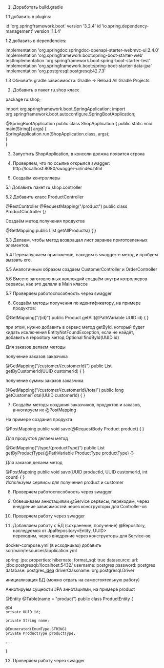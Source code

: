 1. Доработать build.gradle

1.1 добавить в plugins:

id 'org.springframework.boot' version '3.2.4'
id 'io.spring.dependency-management' version '1.1.4'

1.2 добавить в dependencies:

implementation 'org.springdoc:springdoc-openapi-starter-webmvc-ui:2.4.0'
implementation 'org.springframework.boot:spring-boot-starter-web'
testImplementation 'org.springframework.boot:spring-boot-starter-test'
implementation 'org.springframework.boot:spring-boot-starter-data-jpa'
implementation 'org.postgresql:postgresql:42.7.3'

1.3 Обновить gradle зависимости: Gradle -> Reload All Gradle Projects

2. Добавить в пакет ru.shop класс

package ru.shop;

import org.springframework.boot.SpringApplication;
import org.springframework.boot.autoconfigure.SpringBootApplication;

@SpringBootApplication
public class ShopApplication {
    public static void main(String[] args) {  
        SpringApplication.run(ShopApplication.class, args);  
    }  
}

3. Запустить ShopApplication, в консоли должна появится строка

4. Проверяем, что по ссылке открылся swagger: http://localhost:8080/swagger-ui/index.html

5. Создаём контроллеры

5.1 Добавить пакет ru.shop.controller

5.2 Добавить класс ProductController

@RestController
@RequestMapping("/product")
public class ProductController {}

Создаём метод получения продуктов

@GetMapping
public List<Product> getAllProducts() { }

5.3 Делаем, чтобы метод возвращал лист заранее приготовленных элементов.

5.4 Перезапускаем приложение, находим в swagger-e метод и пробуем вызвать его.

5.5 Аналогичным образом создаем CustomerController и OrderController

5.6 Вместо заготовленных коллекций создаём внутри котроллеров сервисы, как это делали в Main классе

5.7 Проверяем работоспособность через swagger

6. Создаём методы получения по идентификатору, на примере продуктов:

@GetMapping("/{id}")
public Product getAll(@PathVariable UUID id) { }

при этом, нужно добавить в сервис метод getById, который будет кидать исключения EntityNotFoundException, если не найдёт,   
добавить в repository метод Optional<Product> findById(UUID id)

Для заказов делаем методы

получение заказов заказчика

@GetMapping("/customer/{customerId}")
public List<Order> getByCustomerId(UUID customerId) { }

получение суммы заказов заказчика

@GetMapping("/customer/{customerId}/total")
public long getCustomerTotal(UUID customerId) { }

7. Создаём методы создания заказчиков, продуктов и заказов, аннотируем их @PostMapping

На примере создания продукта

@PostMapping
public void save(@RequestBody Product product) { }

Для продуктов делаем метод

@GetMapping("/type/{productType}")
public List<Product> getByProductType(@PathVariable ProductType productType) {}

Для заказов делаем метод

@PostMapping
public void save(UUID productId, UUID customerId, int count) { }   
Используем сервисы для получения product и customer

8. Проверяем работоспособность через swagger

9. Обвешиваем аннотациями @Service сервисы, переходим, через внедрение зависимостей через конструкторы для Controller-ов

10. Проверяем работу через swagger

11. Добавляем работу с БД (сохранение, получение) @Repository, наследуемся от JpaRepository<Entity, UUID>   
переходим, через внедрение через конструкторы для Service-ов

docker-compose.yml (в исходниках)
добавить scr/main/resources/application.yml

spring:
  jpa:
    properties:
      hibernate:
        format_sql: true
  datasource:
    url: jdbc:postgresql://localhost:5432/
    username: postgres
    password: postgres
    database: postgres[.idea](.idea)
    driverClassname: org.postgresql.Driver

инициализация БД (можно отдать на самостоятельную работу)

Аннотируем сущности JPA аннотациями, на примере product

@Entity
@Table(name = "product")
public class ProductEntity {

    @Id
    private UUID id;

    private String name;

    @Enumerated(EnumType.STRING)
    private ProductType productType;
    
    ...
}

12. Проверяем работу через swagger